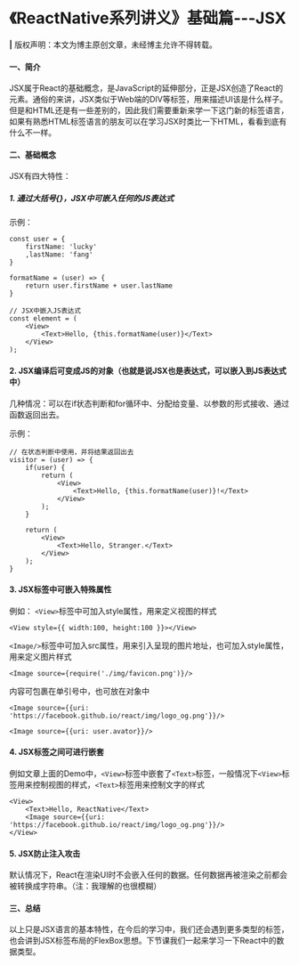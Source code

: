 # 《ReactNative系列讲义》基础篇---JSX
**|** 版权声明：本文为博主原创文章，未经博主允许不得转载。 
#### 一、简介
JSX属于React的基础概念，是JavaScript的延伸部分，正是JSX创造了React的元素。通俗的来讲，JSX类似于Web端的DIV等标签，用来描述UI该是什么样子。但是和HTML还是有一些差别的，因此我们需要重新来学一下这门新的标签语言，如果有熟悉HTML标签语言的朋友可以在学习JSX时类比一下HTML，看看到底有什么不一样。
#### 二、基础概念
JSX有四大特性：
##### 1. 通过大括号{}，JSX中可嵌入任何的JS表达式

示例：

```
const user = {
    firstName: 'lucky'
    ,lastName: 'fang'
}

formatName = (user) => {
    return user.firstName + user.lastName
}

// JSX中嵌入JS表达式
const element = (
    <View>
        <Text>Hello, {this.formatName(user)}</Text>
    </View>
);

```
 
#### 2. JSX编译后可变成JS的对象（也就是说JSX也是表达式，可以嵌入到JS表达式中）
几种情况：可以在if状态判断和for循环中、分配给变量、以参数的形式接收、通过函数返回出去。

示例：

```
// 在状态判断中使用，并将结果返回出去
visitor = (user) => {
    if(user) {
        return (
            <View>
                <Text>Hello, {this.formatName(user)}!</Text>
            </View>     
        );
    }
    
    return (
        <View>
            <Text>Hello, Stranger.</Text>
        </View>
    );
}
```

#### 3. JSX标签中可嵌入特殊属性
例如：
`<View>`标签中可加入style属性，用来定义视图的样式

```
<View style={{ width:100, height:100 }}></View>
```

`<Image/>`标签中可加入src属性，用来引入呈现的图片地址，也可加入style属性，用来定义图片样式

```
<Image source={require('./img/favicon.png')}/>
```

内容可包裹在单引号中，也可放在对象中

```
<Image source={{uri: 'https://facebook.github.io/react/img/logo_og.png'}}/>
```

```
<Image source={{uri: user.avator}}/>
```

#### 4. JSX标签之间可进行嵌套
例如文章上面的Demo中，`<View>`标签中嵌套了`<Text>`标签，一般情况下`<View>`标签用来控制视图的样式，`<Text>`标签用来控制文字的样式

```
<View>
    <Text>Hello, ReactNative</Text>
    <Image source={{uri: 'https://facebook.github.io/react/img/logo_og.png'}}/>
</View>
```

#### 5. JSX防止注入攻击
默认情况下，React在渲染UI时不会嵌入任何的数据。任何数据再被渲染之前都会被转换成字符串。（注：我理解的也很模糊）

#### 三、总结
以上只是JSX语言的基本特性，在今后的学习中，我们还会遇到更多类型的标签，也会讲到JSX标签布局的FlexBox思想。下节课我们一起来学习一下React中的数据类型。

